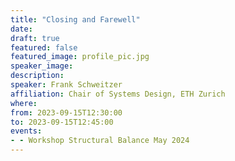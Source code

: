 ```yaml
---
title: "Closing and Farewell"
date:
draft: true
featured: false
featured_image: profile_pic.jpg
speaker_image:
description:
speaker: Frank Schweitzer
affiliation: Chair of Systems Design, ETH Zurich
where:
from: 2023-09-15T12:30:00
to: 2023-09-15T12:45:00
events:
- - Workshop Structural Balance May 2024 
---
```

